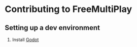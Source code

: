 # Contributing to FreeMultiPlay

## Setting up a dev environment

1. Install [Godot ](https://godotengine.org/)